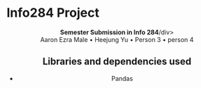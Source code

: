 # Info284 Project

<div align="center"><strong>Semester Submission in Info 284</strong>/div>
<div align="center">Aaron Ezra Male • Heejung Yu • Person 3 • person 4</div>

## Libraries and dependencies used

<ul>
    <li>Pandas</li>
</ul>
